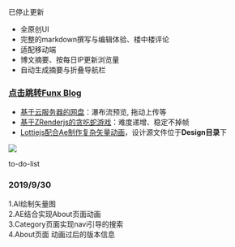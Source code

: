 已停止更新  

* 全原创UI
* 完整的markdown撰写与编辑体验、楼中楼评论
* 适配移动端
* 博文摘要、按每日IP更新浏览量
* 自动生成摘要与折叠导航栏
### [点击跳转Funx Blog](http://funx.site) 

* [基于云服务器的网盘](http://funx.site/demo/disk)：瀑布流预览, 拖动上传等 
* [基于ZRenderjs的贪吃蛇游戏](http://funx.site/demo/snake)：难度递增、稳定不掉帧
* [Lottiejs配合Ae制作复杂矢量动画](http://funx.site/about)，设计源文件位于**Design目录**下  

![](http://funx.site/resource/junk/blog.jpg)


to-do-list
### 2019/9/30  
1.AI绘制矢量图  
2.AE结合实现About页面动画  
3.Category页面实现navi引导的搜索  
4.About页面 动画过后的版本信息  


